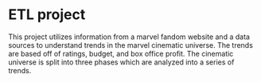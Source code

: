 # ETL project 

This project utilizes information from a marvel fandom website and a data sources to understand trends in the marvel cinematic universe. The trends are based off of ratings, budget, and box office profit. The cinematic universe is split into three phases which are analyzed into a series of trends.
